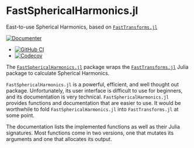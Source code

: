 # FastSphericalHarmonics.jl

East-to-use Spherical Harmonics, based on
[`FastTransforms.jl`](https://github.com/JuliaApproximation/FastTransforms.jl)

[![Documenter](https://img.shields.io/badge/docs-dev-blue.svg)](https://eschnett.github.io/FastSphericalHarmonics.jl/dev)
* [![GitHub
  CI](https://github.com/eschnett/FastSphericalHarmonics.jl/workflows/CI/badge.svg)](https://github.com/eschnett/FastSphericalHarmonics.jl/actions)
* [![Codecov](https://codecov.io/gh/eschnett/FastSphericalHarmonics.jl/branch/main/graph/badge.svg)](https://codecov.io/gh/eschnett/FastSphericalHarmonics.jl)

The
[`FastSphericalHarmonics.jl`](https://github.com/eschnett/FastSphericalHarmonics.jl)
package wraps the
[`FastTransforms.jl`](https://github.com/JuliaApproximation/FastTransforms.jl)
Julia package to calculate Spherical Harmonics.

`FastSphericalHarmonics.jl` is a powerful, efficient, and well thought
out package. Unfortunately, its user interface is difficult to use for
beginners, and its documentation is very technical.
`FastSphericalHarmonics.jl` provides functions and documentation that
are easier to use. It would be worthwhile to fold
`FastSphericalHarmonics.jl` into `FastTransforms.jl` at some point.

The documentation lists the implemented functions as well as their
Julia signatures. Most functions come in two versions, one that
mutates its arguments and one that allocates its output.
